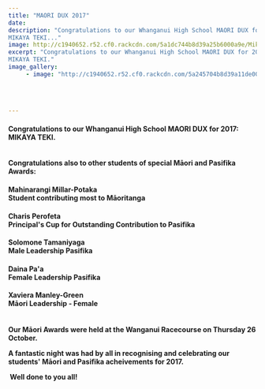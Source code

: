 ```yaml
---
title: "MAORI DUX 2017"
date: 
description: "Congratulations to our Whanganui High School MAORI DUX for 2017: 
MIKAYA TEKI..."
image: http://c1940652.r52.cf0.rackcdn.com/5a1dc744b8d39a25b6000a9e/Mikaya-Teki-with-green-surround.jpg
excerpt: "Congratulations to our Whanganui High School MAORI DUX for 2017: 
MIKAYA TEKI."
image_gallery:
     - image: "http://c1940652.r52.cf0.rackcdn.com/5a245704b8d39a11de000131/Mikaya-photo-she-sent-in.jpg"
    
    
    
    
---
```


<h4>Congratulations to our Whanganui High School MAORI DUX for 2017:&nbsp;<br />MIKAYA TEKI.</h4>
<p><strong><br />Congratulations also to other students of special M<strong>ā</strong>ori and Pasifika Awards:</strong></p>
<h4>Mahinarangi Millar-Potaka<br />Student contributing most to Māoritanga</h4>
<h4>Charis Perofeta&nbsp;<br />Principal's Cup for Outstanding Contribution to Pasifika</h4>
<h4>Solomone Tamaniyaga<br />Male Leadership Pasifika</h4>
<h4>Daina Pa'a<br />Female Leadership Pasifika</h4>
<h4>Xaviera Manley-Green<br />Māori Leadership - Female<br />&nbsp;</h4>
<p><strong>Our Māori Awards were held at the Wanganui Racecourse on Thursday 26 October.</strong></p>
<p><strong>A fantastic night was had by all <strong>in recognising and celebrating our students' M<strong>ā</strong>ori and Pasifika acheivements for 2017.</strong></strong></p>
<p><strong>&nbsp;Well done to you all!</strong></p>


